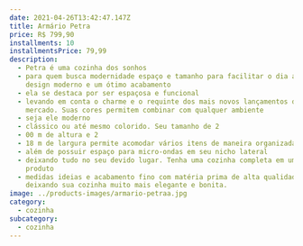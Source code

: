 ```yaml
---
date: 2021-04-26T13:42:47.147Z
title: Armário Petra
price: R$ 799,90
installments: 10
installmentsPrice: 79,99
description:
  - Petra é uma cozinha dos sonhos
  - para quem busca modernidade espaço e tamanho para facilitar o dia a dia. Com
    design moderno e um ótimo acabamento
  - ela se destaca por ser espaçosa e funcional
  - levando em conta o charme e o requinte dos mais novos lançamentos do
    mercado. Suas cores permitem combinar com qualquer ambiente
  - seja ele moderno
  - clássico ou até mesmo colorido. Seu tamanho de 2
  - 00 m de altura e 2
  - 18 m de largura permite acomodar vários itens de maneira organizada e melhor
  - além de possuir espaço para micro-ondas em seu nicho lateral
  - deixando tudo no seu devido lugar. Tenha uma cozinha completa em um só
    produto
  - medidas ideias e acabamento fino com matéria prima de alta qualidade
    deixando sua cozinha muito mais elegante e bonita.
image: ../products-images/armario-petraa.jpg
category:
  - cozinha
subcategory:
  - cozinha
---
```


